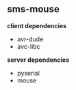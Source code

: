 ## sms-mouse

**client dependencies**

- avr-dude
- avc-libc

**server dependencies**

- pyserial
- mouse
